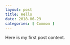 ```yaml
---
layout: post
title: Hello
date: 2018-06-29
categories: [ Common ]
---
```


Here is my first post content.

